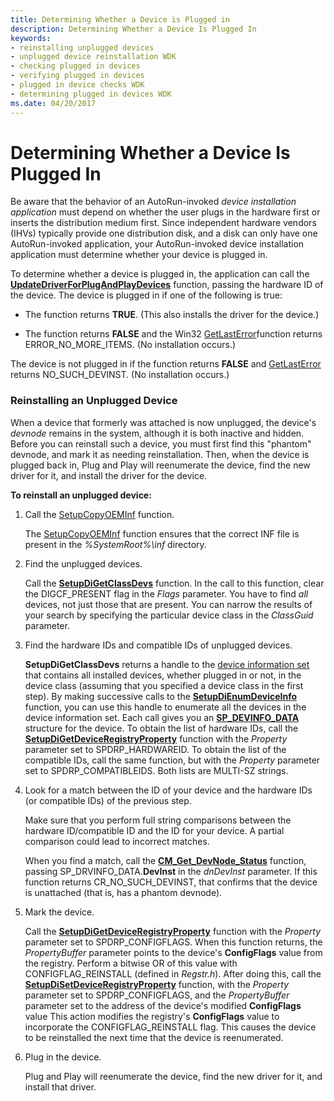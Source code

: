 ```yaml
---
title: Determining Whether a Device is Plugged in
description: Determining Whether a Device Is Plugged In
keywords:
- reinstalling unplugged devices
- unplugged device reinstallation WDK
- checking plugged in devices
- verifying plugged in devices
- plugged in device checks WDK
- determining plugged in devices WDK
ms.date: 04/20/2017
---
```


# Determining Whether a Device Is Plugged In


Be aware that the behavior of an AutoRun-invoked *device installation application* must depend on whether the user plugs in the hardware first or inserts the distribution medium first. Since independent hardware vendors (IHVs) typically provide one distribution disk, and a disk can only have one AutoRun-invoked application, your AutoRun-invoked device installation application must determine whether your device is plugged in.

To determine whether a device is plugged in, the application can call the [**UpdateDriverForPlugAndPlayDevices**](/windows/win32/api/newdev/nf-newdev-updatedriverforplugandplaydevicesa) function, passing the hardware ID of the device. The device is plugged in if one of the following is true:

-   The function returns **TRUE**. (This also installs the driver for the device.)

-   The function returns **FALSE** and the Win32 [GetLastError](/windows/win32/api/errhandlingapi/nf-errhandlingapi-getlasterror)function returns ERROR_NO_MORE_ITEMS. (No installation occurs.)

The device is not plugged in if the function returns **FALSE** and [GetLastError](/windows/win32/api/errhandlingapi/nf-errhandlingapi-getlasterror) returns NO_SUCH_DEVINST. (No installation occurs.)

### Reinstalling an Unplugged Device

When a device that formerly was attached is now unplugged, the device's *devnode* remains in the system, although it is both inactive and hidden. Before you can reinstall such a device, you must first find this "phantom" devnode, and mark it as needing reinstallation. Then, when the device is plugged back in, Plug and Play will reenumerate the device, find the new driver for it, and install the driver for the device.

**To reinstall an unplugged device:**

1.  Call the [SetupCopyOEMInf](/windows/win32/api/setupapi/nf-setupapi-setupcopyoeminfa) function.

    The [SetupCopyOEMInf](/windows/win32/api/setupapi/nf-setupapi-setupcopyoeminfa) function ensures that the correct INF file is present in the *%SystemRoot%\\inf* directory.

2.  Find the unplugged devices.

    Call the [**SetupDiGetClassDevs**](/windows/win32/api/setupapi/nf-setupapi-setupdigetclassdevsw) function. In the call to this function, clear the DIGCF_PRESENT flag in the *Flags* parameter. You have to find *all* devices, not just those that are present. You can narrow the results of your search by specifying the particular device class in the *ClassGuid* parameter.

3.  Find the hardware IDs and compatible IDs of unplugged devices.

    **SetupDiGetClassDevs** returns a handle to the [device information set](device-information-sets.md) that contains all installed devices, whether plugged in or not, in the device class (assuming that you specified a device class in the first step). By making successive calls to the [**SetupDiEnumDeviceInfo**](/windows/win32/api/setupapi/nf-setupapi-setupdienumdeviceinfo) function, you can use this handle to enumerate all the devices in the device information set. Each call gives you an [**SP_DEVINFO_DATA**](/windows/win32/api/setupapi/ns-setupapi-sp_devinfo_data) structure for the device. To obtain the list of hardware IDs, call the [**SetupDiGetDeviceRegistryProperty**](/windows/win32/api/setupapi/nf-setupapi-setupdigetdeviceregistrypropertya) function with the *Property* parameter set to SPDRP_HARDWAREID. To obtain the list of the compatible IDs, call the same function, but with the *Property* parameter set to SPDRP_COMPATIBLEIDS. Both lists are MULTI-SZ strings.

4.  Look for a match between the ID of your device and the hardware IDs (or compatible IDs) of the previous step.

    Make sure that you perform full string comparisons between the hardware ID/compatible ID and the ID for your device. A partial comparison could lead to incorrect matches.

    When you find a match, call the [**CM_Get_DevNode_Status**](/windows/win32/api/cfgmgr32/nf-cfgmgr32-cm_get_devnode_status) function, passing SP_DRVINFO_DATA.**DevInst** in the *dnDevInst* parameter. If this function returns CR_NO_SUCH_DEVINST, that confirms that the device is unattached (that is, has a phantom devnode).

5.  Mark the device.

    Call the [**SetupDiGetDeviceRegistryProperty**](/windows/win32/api/setupapi/nf-setupapi-setupdigetdeviceregistrypropertya) function with the *Property* parameter set to SPDRP_CONFIGFLAGS. When this function returns, the *PropertyBuffer* parameter points to the device's **ConfigFlags** value from the registry. Perform a bitwise OR of this value with CONFIGFLAG_REINSTALL (defined in *Regstr.h*). After doing this, call the [**SetupDiSetDeviceRegistryProperty**](/windows/win32/api/setupapi/nf-setupapi-setupdisetdeviceregistrypropertya) function, with the *Property* parameter set to SPDRP_CONFIGFLAGS, and the *PropertyBuffer* parameter set to the address of the device's modified **ConfigFlags** value This action modifies the registry's **ConfigFlags** value to incorporate the CONFIGFLAG_REINSTALL flag. This causes the device to be reinstalled the next time that the device is reenumerated.

6.  Plug in the device.

    Plug and Play will reenumerate the device, find the new driver for it, and install that driver.

